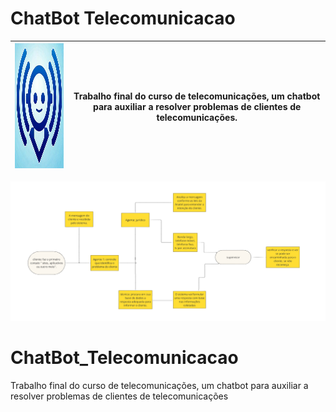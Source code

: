 # ChatBot Telecomunicacao

| <img src="assets/logo.png" alt="logo" id="imagem" width="215" height="200"> | Trabalho final do curso de telecomunicações, um chatbot para auxiliar a resolver problemas de clientes de telecomunicações.  |
|-----------------------------------------|---------------------|
<img src="assets/Projeto Remover fundo (1).png" alt="logo" id="imagem" >



# ChatBot_Telecomunicacao
Trabalho final do curso de telecomunicações, um chatbot para auxiliar a resolver problemas de clientes de telecomunicações
